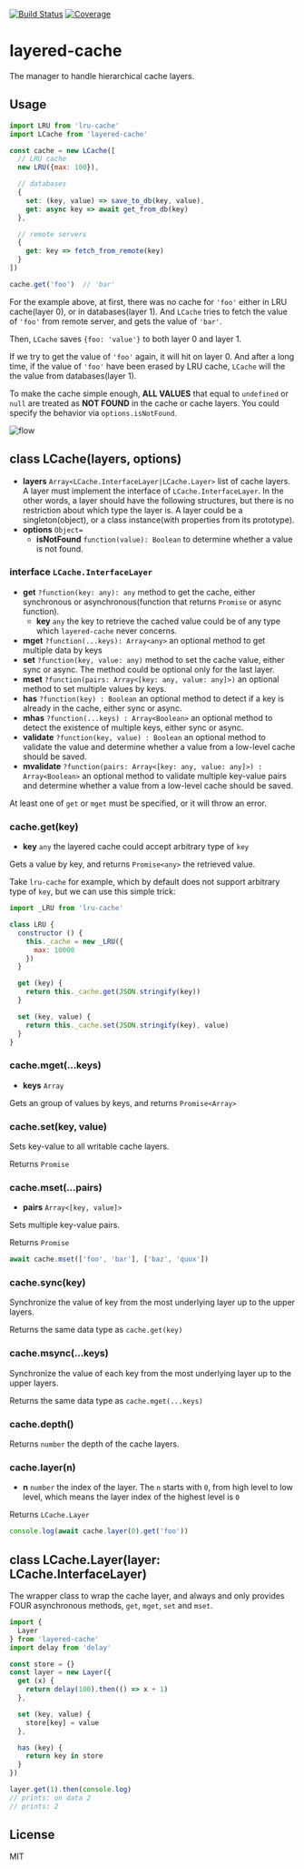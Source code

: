 [![Build Status](https://travis-ci.org/kaelzhang/node-layered-cache.svg?branch=master)](https://travis-ci.org/kaelzhang/node-layered-cache)
[![Coverage](https://codecov.io/gh/kaelzhang/node-layered-cache/branch/master/graph/badge.svg)](https://codecov.io/gh/kaelzhang/node-layered-cache)


# layered-cache

The manager to handle hierarchical cache layers.

## Usage

```js
import LRU from 'lru-cache'
import LCache from 'layered-cache'

const cache = new LCache([
  // LRU cache
  new LRU({max: 100}),

  // databases
  {
    set: (key, value) => save_to_db(key, value),
    get: async key => await get_from_db(key)
  },

  // remote servers
  {
    get: key => fetch_from_remote(key)
  }
])

cache.get('foo')  // 'bar'
```

For the example above, at first, there was no cache for `'foo'` either in LRU cache(layer 0), or in databases(layer 1). And `LCache` tries to fetch the value of `'foo'` from remote server, and gets the value of `'bar'`.

Then, `LCache` saves `{foo: 'value'}` to both layer 0 and layer 1.

If we try to get the value of `'foo'` again, it will hit on layer 0. And after a long time, if the value of `'foo'` have been erased by LRU cache, `LCache` will the the value from databases(layer 1).

To make the cache simple enough, **ALL VALUES** that equal to `undefined` or `null` are treated as **NOT FOUND** in the cache or cache layers. You could specify the behavior via `options.isNotFound`.

![flow](flow.png)

## class LCache(layers, options)

- **layers** `Array<LCache.InterfaceLayer|LCache.Layer>` list of cache layers. A layer must implement the interface of `LCache.InterfaceLayer`. In the other words, a layer should have the following structures, but there is no restriction about which type the layer is. A layer could be a singleton(object), or a class instance(with properties from its prototype).
- **options** `Object=`
  - **isNotFound** `function(value): Boolean` to determine whether a value is not found.

### interface `LCache.InterfaceLayer`

- **get** `?function(key: any): any` method to get the cache, either synchronous or asynchronous(function that returns `Promise` or async function).
  - **key** `any` the key to retrieve the cached value could be of any type which `layered-cache` never concerns.
- **mget** `?function(...keys): Array<any>` an optional method to get multiple data by keys
- **set** `?function(key, value: any)` method to set the cache value, either sync or async. The method could be optional only for the last layer.
- **mset** `?function(pairs: Array<[key: any, value: any]>)` an optional method to set multiple values by keys.
- **has** `?function(key) : Boolean` an optional method to detect if a key is already in the cache, either sync or async.
- **mhas** `?function(...keys) : Array<Boolean>` an optional method to detect the existence of multiple keys, either sync or async.
- **validate** `?function(key, value) : Boolean` an optional method to validate the value and determine whether a value from a low-level cache should be saved.
- **mvalidate** `?function(pairs: Array<[key: any, value: any]>) : Array<Boolean>` an optional method to validate multiple key-value pairs and determine whether a value from a low-level cache should be saved.

At least one of `get` or `mget` must be specified, or it will throw an error.

### cache.get(key)

- **key** `any` the layered cache could accept arbitrary type of `key`

Gets a value by key, and returns `Promise<any>` the retrieved value.

Take `lru-cache` for example, which by default does not support arbitrary type of `key`, but we can use this simple trick:

```js
import _LRU from 'lru-cache'

class LRU {
  constructor () {
    this._cache = new _LRU({
      max: 10000
    })
  }

  get (key) {
    return this._cache.get(JSON.stringify(key))
  }

  set (key, value) {
    return this._cache.set(JSON.stringify(key), value)
  }
}
```

### cache.mget(...keys)

- **keys** `Array`

Gets an group of values by keys, and returns `Promise<Array>`

### cache.set(key, value)

Sets key-value to all writable cache layers.

Returns `Promise`

### cache.mset(...pairs)

- **pairs** `Array<[key, value]>`

Sets multiple key-value pairs.

Returns `Promise`

```js
await cache.mset(['foo', 'bar'], ['baz', 'quux'])
```

### cache.sync(key)

Synchronize the value of key from the most underlying layer up to the upper layers.

Returns the same data type as `cache.get(key)`

### cache.msync(...keys)

Synchronize the value of each key from the most underlying layer up to the upper layers.

Returns the same data type as `cache.mget(...keys)`

### cache.depth()

Returns `number` the depth of the cache layers.

### cache.layer(n)

- **n** `number` the index of the layer. The `n` starts with `0`, from high level to low level, which means the layer index of the highest level is `0`

Returns `LCache.Layer`

```js
console.log(await cache.layer(0).get('foo'))
```

## class LCache.Layer(layer: LCache.InterfaceLayer)

The wrapper class to wrap the cache layer, and always and only provides FOUR asynchronous methods, `get`, `mget`, `set` and `mset`.


```js
import {
  Layer
} from 'layered-cache'
import delay from 'delay'

const store = {}
const layer = new Layer({
  get (x) {
    return delay(100).then(() => x + 1)
  },

  set (key, value) {
    store[key] = value
  },

  has (key) {
    return key in store
  }
})

layer.get(1).then(console.log)
// prints: on data 2
// prints: 2
```

## License

MIT
